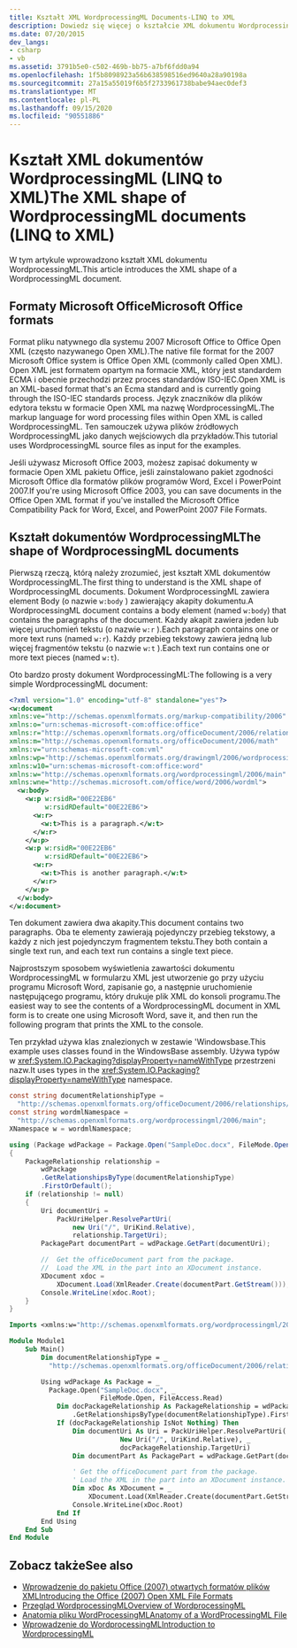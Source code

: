 ```yaml
---
title: Kształt XML WordprocessingML Documents-LINQ to XML
description: Dowiedz się więcej o kształcie XML dokumentu WordprocessingML.
ms.date: 07/20/2015
dev_langs:
- csharp
- vb
ms.assetid: 3791b5e0-c502-469b-bb75-a7bf6fdd0a94
ms.openlocfilehash: 1f5b8098923a56b638598516ed9640a28a90198a
ms.sourcegitcommit: 27a15a55019f6b5f2733961738babe94aec0def3
ms.translationtype: MT
ms.contentlocale: pl-PL
ms.lasthandoff: 09/15/2020
ms.locfileid: "90551886"
---
```

# <a name="the-xml-shape-of-wordprocessingml-documents-linq-to-xml"></a><span data-ttu-id="efc12-103">Kształt XML dokumentów WordprocessingML (LINQ to XML)</span><span class="sxs-lookup"><span data-stu-id="efc12-103">The XML shape of WordprocessingML documents (LINQ to XML)</span></span>

<span data-ttu-id="efc12-104">W tym artykule wprowadzono kształt XML dokumentu WordprocessingML.</span><span class="sxs-lookup"><span data-stu-id="efc12-104">This article introduces the XML shape of a WordprocessingML document.</span></span>

## <a name="microsoft-office-formats"></a><span data-ttu-id="efc12-105">Formaty Microsoft Office</span><span class="sxs-lookup"><span data-stu-id="efc12-105">Microsoft Office formats</span></span>

<span data-ttu-id="efc12-106">Format pliku natywnego dla systemu 2007 Microsoft Office to Office Open XML (często nazywanego Open XML).</span><span class="sxs-lookup"><span data-stu-id="efc12-106">The native file format for the 2007 Microsoft Office system is Office Open XML (commonly called Open XML).</span></span> <span data-ttu-id="efc12-107">Open XML jest formatem opartym na formacie XML, który jest standardem ECMA i obecnie przechodzi przez proces standardów ISO-IEC.</span><span class="sxs-lookup"><span data-stu-id="efc12-107">Open XML is an XML-based format that's an Ecma standard and is currently going through the ISO-IEC standards process.</span></span> <span data-ttu-id="efc12-108">Język znaczników dla plików edytora tekstu w formacie Open XML ma nazwę WordprocessingML.</span><span class="sxs-lookup"><span data-stu-id="efc12-108">The markup language for word processing files within Open XML is called WordprocessingML.</span></span> <span data-ttu-id="efc12-109">Ten samouczek używa plików źródłowych WordprocessingML jako danych wejściowych dla przykładów.</span><span class="sxs-lookup"><span data-stu-id="efc12-109">This tutorial uses WordprocessingML source files as input for the examples.</span></span>

<span data-ttu-id="efc12-110">Jeśli używasz Microsoft Office 2003, możesz zapisać dokumenty w formacie Open XML pakietu Office, jeśli zainstalowano pakiet zgodności Microsoft Office dla formatów plików programów Word, Excel i PowerPoint 2007.</span><span class="sxs-lookup"><span data-stu-id="efc12-110">If you're using Microsoft Office 2003, you can save documents in the Office Open XML format if you've installed the Microsoft Office Compatibility Pack for Word, Excel, and PowerPoint 2007 File Formats.</span></span>

## <a name="the-shape-of-wordprocessingml-documents"></a><span data-ttu-id="efc12-111">Kształt dokumentów WordprocessingML</span><span class="sxs-lookup"><span data-stu-id="efc12-111">The shape of WordprocessingML documents</span></span>

<span data-ttu-id="efc12-112">Pierwszą rzeczą, którą należy zrozumieć, jest kształt XML dokumentów WordprocessingML.</span><span class="sxs-lookup"><span data-stu-id="efc12-112">The first thing to understand is the XML shape of WordprocessingML documents.</span></span> <span data-ttu-id="efc12-113">Dokument WordprocessingML zawiera element Body (o nazwie `w:body` ) zawierający akapity dokumentu.</span><span class="sxs-lookup"><span data-stu-id="efc12-113">A WordprocessingML document contains a body element (named `w:body`) that contains the paragraphs of the document.</span></span> <span data-ttu-id="efc12-114">Każdy akapit zawiera jeden lub więcej uruchomień tekstu (o nazwie `w:r` ).</span><span class="sxs-lookup"><span data-stu-id="efc12-114">Each paragraph contains one or more text runs (named `w:r`).</span></span> <span data-ttu-id="efc12-115">Każdy przebieg tekstowy zawiera jedną lub więcej fragmentów tekstu (o nazwie `w:t` ).</span><span class="sxs-lookup"><span data-stu-id="efc12-115">Each text run contains one or more text pieces (named `w:t`).</span></span>

<span data-ttu-id="efc12-116">Oto bardzo prosty dokument WordprocessingML:</span><span class="sxs-lookup"><span data-stu-id="efc12-116">The following is a very simple WordprocessingML document:</span></span>

```xml
<?xml version="1.0" encoding="utf-8" standalone="yes"?>
<w:document
xmlns:ve="http://schemas.openxmlformats.org/markup-compatibility/2006"
xmlns:o="urn:schemas-microsoft-com:office:office"
xmlns:r="http://schemas.openxmlformats.org/officeDocument/2006/relationships"
xmlns:m="http://schemas.openxmlformats.org/officeDocument/2006/math"
xmlns:v="urn:schemas-microsoft-com:vml"
xmlns:wp="http://schemas.openxmlformats.org/drawingml/2006/wordprocessingDrawing"
xmlns:w10="urn:schemas-microsoft-com:office:word"
xmlns:w="http://schemas.openxmlformats.org/wordprocessingml/2006/main"
xmlns:wne="http://schemas.microsoft.com/office/word/2006/wordml">
  <w:body>
    <w:p w:rsidR="00E22EB6"
         w:rsidRDefault="00E22EB6">
      <w:r>
        <w:t>This is a paragraph.</w:t>
      </w:r>
    </w:p>
    <w:p w:rsidR="00E22EB6"
         w:rsidRDefault="00E22EB6">
      <w:r>
        <w:t>This is another paragraph.</w:t>
      </w:r>
    </w:p>
  </w:body>
</w:document>
```

<span data-ttu-id="efc12-117">Ten dokument zawiera dwa akapity.</span><span class="sxs-lookup"><span data-stu-id="efc12-117">This document contains two paragraphs.</span></span> <span data-ttu-id="efc12-118">Oba te elementy zawierają pojedynczy przebieg tekstowy, a każdy z nich jest pojedynczym fragmentem tekstu.</span><span class="sxs-lookup"><span data-stu-id="efc12-118">They both contain a single text run, and each text run contains a single text piece.</span></span>

<span data-ttu-id="efc12-119">Najprostszym sposobem wyświetlenia zawartości dokumentu WordprocessingML w formularzu XML jest utworzenie go przy użyciu programu Microsoft Word, zapisanie go, a następnie uruchomienie następującego programu, który drukuje plik XML do konsoli programu.</span><span class="sxs-lookup"><span data-stu-id="efc12-119">The easiest way to see the contents of a WordprocessingML document in XML form is to create one using Microsoft Word, save it, and then run the following program that prints the XML to the console.</span></span>

<span data-ttu-id="efc12-120">Ten przykład używa klas znalezionych w zestawie 'Windowsbase.</span><span class="sxs-lookup"><span data-stu-id="efc12-120">This example uses classes found in the WindowsBase assembly.</span></span> <span data-ttu-id="efc12-121">Używa typów w <xref:System.IO.Packaging?displayProperty=nameWithType> przestrzeni nazw.</span><span class="sxs-lookup"><span data-stu-id="efc12-121">It uses types in the <xref:System.IO.Packaging?displayProperty=nameWithType> namespace.</span></span>

```csharp
const string documentRelationshipType =
  "http://schemas.openxmlformats.org/officeDocument/2006/relationships/officeDocument";
const string wordmlNamespace =
  "http://schemas.openxmlformats.org/wordprocessingml/2006/main";
XNamespace w = wordmlNamespace;

using (Package wdPackage = Package.Open("SampleDoc.docx", FileMode.Open, FileAccess.Read))
{
    PackageRelationship relationship =
        wdPackage
        .GetRelationshipsByType(documentRelationshipType)
        .FirstOrDefault();
    if (relationship != null)
    {
        Uri documentUri =
            PackUriHelper.ResolvePartUri(
                new Uri("/", UriKind.Relative),
                relationship.TargetUri);
        PackagePart documentPart = wdPackage.GetPart(documentUri);

        //  Get the officeDocument part from the package.
        //  Load the XML in the part into an XDocument instance.
        XDocument xdoc =
            XDocument.Load(XmlReader.Create(documentPart.GetStream()));
        Console.WriteLine(xdoc.Root);
    }
}
```

```vb
Imports <xmlns:w="http://schemas.openxmlformats.org/wordprocessingml/2006/main">

Module Module1
    Sub Main()
        Dim documentRelationshipType = _
          "http://schemas.openxmlformats.org/officeDocument/2006/relationships/officeDocument"

        Using wdPackage As Package = _
          Package.Open("SampleDoc.docx", _
                       FileMode.Open, FileAccess.Read)
            Dim docPackageRelationship As PackageRelationship = wdPackage _
                .GetRelationshipsByType(documentRelationshipType).FirstOrDefault()
            If (docPackageRelationship IsNot Nothing) Then
                Dim documentUri As Uri = PackUriHelper.ResolvePartUri( _
                            New Uri("/", UriKind.Relative), _
                            docPackageRelationship.TargetUri)
                Dim documentPart As PackagePart = wdPackage.GetPart(documentUri)

                ' Get the officeDocument part from the package.
                ' Load the XML in the part into an XDocument instance.
                Dim xDoc As XDocument = _
                    XDocument.Load(XmlReader.Create(documentPart.GetStream()))
                Console.WriteLine(xDoc.Root)
            End If
        End Using
    End Sub
End Module
```

## <a name="see-also"></a><span data-ttu-id="efc12-122">Zobacz także</span><span class="sxs-lookup"><span data-stu-id="efc12-122">See also</span></span>

- <span data-ttu-id="efc12-123">[Wprowadzenie do pakietu Office (2007) otwartych formatów plików XML](/previous-versions/office/developer/office-2007/aa338205(v=office.12))</span><span class="sxs-lookup"><span data-stu-id="efc12-123">[Introducing the Office (2007) Open XML File Formats](/previous-versions/office/developer/office-2007/aa338205(v=office.12))</span></span>
- <span data-ttu-id="efc12-124">[Przegląd WordprocessingML](/previous-versions/office/developer/office-2003/aa212812(v=office.11))</span><span class="sxs-lookup"><span data-stu-id="efc12-124">[Overview of WordprocessingML](/previous-versions/office/developer/office-2003/aa212812(v=office.11))</span></span>
- [<span data-ttu-id="efc12-125">Anatomia pliku WordProcessingML</span><span class="sxs-lookup"><span data-stu-id="efc12-125">Anatomy of a WordProcessingML File</span></span>](http://officeopenxml.com/anatomyofOOXML.php)
- [<span data-ttu-id="efc12-126">Wprowadzenie do WordprocessingML</span><span class="sxs-lookup"><span data-stu-id="efc12-126">Introduction to WordprocessingML</span></span>](https://ericwhite.com/blog/introduction-to-wordprocessingml-series/)
